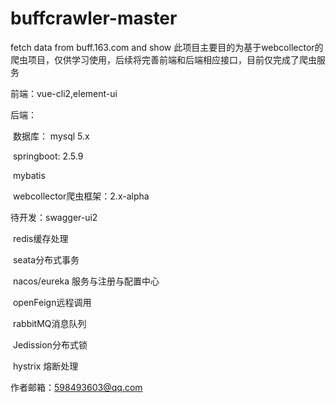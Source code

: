 # buffcrawler-master
fetch data from buff.163.com and show 
此项目主要目的为基于webcollector的爬虫项目，仅供学习使用，后续将完善前端和后端相应接口，目前仅完成了爬虫服务



前端：vue-cli2,element-ui

后端：

​		数据库： mysql 5.x

​		springboot: 2.5.9

​		mybatis

​		webcollector爬虫框架：2.x-alpha

待开发：swagger-ui2

​				redis缓存处理

​				seata分布式事务

​				nacos/eureka 服务与注册与配置中心

​				openFeign远程调用

​				rabbitMQ消息队列

​				Jedission分布式锁

​				hystrix 熔断处理

作者邮箱：598493603@qq.com
